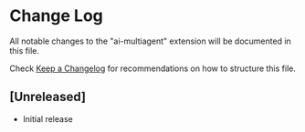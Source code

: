# Change Log

All notable changes to the "ai-multiagent" extension will be documented in this file.

Check [Keep a Changelog](http://keepachangelog.com/) for recommendations on how to structure this file.

## [Unreleased]

- Initial release